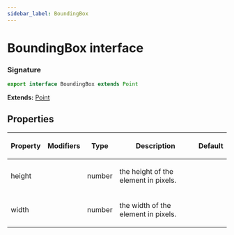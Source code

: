 ```yaml
---
sidebar_label: BoundingBox
---
```


# BoundingBox interface

### Signature

```typescript
export interface BoundingBox extends Point
```

**Extends:** [Point](./puppeteer.point.md)

## Properties

<table><thead><tr><th>

Property

</th><th>

Modifiers

</th><th>

Type

</th><th>

Description

</th><th>

Default

</th></tr></thead>
<tbody><tr><td>

<span id="height">height</span>

</td><td>

</td><td>

number

</td><td>

the height of the element in pixels.

</td><td>

</td></tr>
<tr><td>

<span id="width">width</span>

</td><td>

</td><td>

number

</td><td>

the width of the element in pixels.

</td><td>

</td></tr>
</tbody></table>
